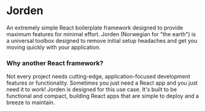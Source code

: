 # Jorden
An extremely simple React boilerplate framework designed to provide maximum features for minimal effort. Jorden (Norwegian for "the earth") is a universal toolbox designed to remove initial setup headaches and get you moving quickly with your application.

### Why another React framework?
Not every project needs cutting-edge, application-focused development features or functionality. Sometimes you just need a React app and you just need it to work! Jorden is designed for this use case. It's built to be functional and compact, building React apps that are simple to deploy and a breeze to maintain. 
